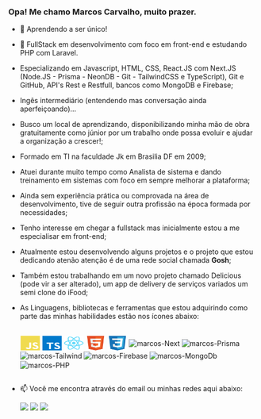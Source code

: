    ### Opa! Me chamo Marcos Carvalho, muito prazer.

- 👀 Aprendendo a ser único!
- 🌱 FullStack em desenvolvimento com foco em front-end e estudando PHP com Laravel.
- Especializando em Javascript, HTML, CSS, React.JS com Next.JS (Node.JS - Prisma - NeonDB - Git - TailwindCSS e TypeScript), Git e GitHub, API's Rest e Restfull, bancos como MongoDB e Firebase;
- Ingês intermediário (entendendo mas conversação ainda aperfeiçoando)...
- Busco um local de aprendizando, disponibilizando minha mão de obra gratuitamente como júnior por um trabalho onde possa evoluir e ajudar a organização a crescer!;
- Formado em TI na faculdade Jk em Brasilia DF em 2009;
- Atuei durante muito tempo como Analista de sistema e dando treinamento em sistemas com foco em sempre melhorar a plataforma;
- Ainda sem experiência prática ou comprovada na área de desenvolvimento, tive de seguir outra profissão na época formada por necessidades;
- Tenho interesse em chegar a fullstack mas inicialmente estou a me especialisar em front-end;
- Atualmente estou desenvolvendo alguns projetos e o projeto que estou dedicando atenão atenção é de uma rede social chamada <b>Gosh</b>;
- Também estou trabalhando em um novo projeto chamado Delicious (pode vir a ser alterado), um app de delivery de serviços variados um semi clone do iFood;

- As Linguagens, bibliotecas e ferramentas que estou adquirindo como parte das minhas habilidades estão nos ícones abaixo:

  <div style="display: inline_block"><br>
    <img align="center" alt="marcos-Js" height="30" width="40" src="https://raw.githubusercontent.com/devicons/devicon/master/icons/javascript/javascript-plain.svg">
    <img align="center" alt="marcos-Ts" height="30" width="40" src="https://raw.githubusercontent.com/devicons/devicon/master/icons/typescript/typescript-plain.svg">
    <img align="center" alt="marcos-React" height="30" width="40" src="https://raw.githubusercontent.com/devicons/devicon/master/icons/react/react-original.svg">
    <img align="center" alt="marcos-HTML" height="30" width="40" src="https://raw.githubusercontent.com/devicons/devicon/master/icons/html5/html5-original.svg">
    <img align="center" alt="marcos-CSS" height="30" width="40" src="https://raw.githubusercontent.com/devicons/devicon/master/icons/css3/css3-original.svg">
    <img align="center" alt="marcos-Next" height="30" width="40" src="https://cdn.jsdelivr.net/gh/devicons/devicon@latest/icons/nextjs/nextjs-original.svg" />
    <img align="center" alt="marcos-Prisma" height="30" width="40" src="https://cdn.jsdelivr.net/gh/devicons/devicon@latest/icons/prisma/prisma-original.svg" />
    <img align="center" alt="marcos-Tailwind" height="30" width="40" src="https://cdn.jsdelivr.net/gh/devicons/devicon@latest/icons/tailwindcss/tailwindcss-original-wordmark.svg"/>
    <img align="center" alt="marcos-Firebase" height="30" width="40" src="https://cdn.jsdelivr.net/gh/devicons/devicon@latest/icons/firebase/firebase-original.svg" />
    <img align="center" alt="marcos-MongoDb" height="30" width="40" src="https://cdn.jsdelivr.net/gh/devicons/devicon@latest/icons/mongodb/mongodb-original-wordmark.svg" />
    <img align="center" alt="marcos-PHP" height="30" width="40" src="https://cdn.jsdelivr.net/gh/devicons/devicon@latest/icons/php/php-original.svg" />

  </div>
  
  ##

- 📫 Você me encontra através do email ou minhas redes aqui abaixo:
 
    <div> 
       <a href="[https://instagram.com/eusoudevmarcos" target="_blank"><img src="https://img.shields.io/badge/-Instagram-%23E4405F?style=for-the-badge&logo=instagram&logoColor=white" target="_blank"></a>
      <a href = "mailto:eusoudevmarcos@gmail.com"><img src="https://img.shields.io/badge/-Gmail-%23333?style=for-the-badge&logo=gmail&logoColor=white" target="_blank"></a>
      <a href="https://www.linkedin.com/in/marcos-carvalho-8900a8283" target="_blank"><img src="https://img.shields.io/badge/-LinkedIn-%230077B5?style=for-the-badge&logo=linkedin&logoColor=white" target="_blank"></a> 
    </div>
